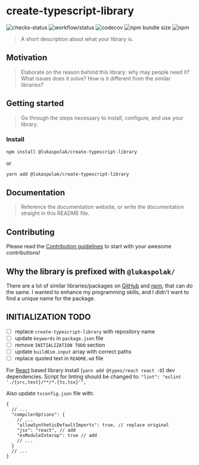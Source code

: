 # create-typescript-library

![checks-status](https://img.shields.io/github/checks-status/LukasPolak/create-typescript-library/main?style=flat-square) ![workflow/status](https://img.shields.io/github/workflow/status/lukaspolak/create-typescript-library/CI?style=flat-square) ![codecov](https://img.shields.io/codecov/c/github/lukaspolak/create-typescript-library?style=flat-square) ![npm bundle size](https://img.shields.io/bundlephobia/min/@lukaspolak/create-typescript-library?style=flat-square) ![npm](https://img.shields.io/npm/v/@lukaspolak/create-typescript-library?style=flat-square)

> A short description about what your library is.

## Motivation

> Elaborate on the reason behind this library: why may people need it? What issues does it solve? How is it different from the similar libraries?

## Getting started

> Go through the steps necessary to install, configure, and use your library.

### Install

```bash
npm install @lukaspolak/create-typescript-library
```

or

```bash
yarn add @lukaspolak/create-typescript-library
```

## Documentation

> Reference the documentation website, or write the documentation straight in this README file.

## Contributing

Please read the [Contribution guidelines](.github/CONTRIBUTING.md) to start with your awesome contributions!

## Why the library is prefixed with `@lukaspolak/`

There are a lot of similar libraries/packages on [GitHub](https://github.com/features/packages) and [npm](https://www.npmjs.com/), that can do the same. I wanted to enhance my programming skills, and I didn't want to find a unique name for the package.

## INITIALIZATION TODO

- [ ] replace `create-typescript-library` with repository name
- [ ] update `keywords` in `package.json` file
- [ ] remove `INITIALIZATION TODO` section
- [ ] update `buildEsm.input` array with correct paths
- [ ] replace quoted text in `README.md` file

For [React](https://reactjs.org/) based library install (`yarn add @types/react react -D`) dev dependencies. Script for linting should be changed to: `"lint": "eslint './{src,test}/**/*.{ts,tsx}'",`

Also update `tsconfig.json` file with:

```jsonc
{
  // ...
  "compilerOptions": {
    // ...
    "allowSyntheticDefaultImports": true, // replace original
    "jsx": "react", // add
    "esModuleInterop": true // add
    // ...
  }
  // ...
}
```
